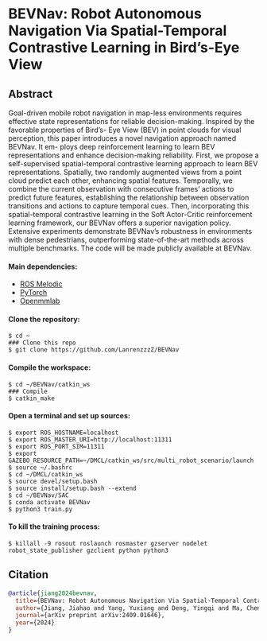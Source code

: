 # BEVNav: Robot Autonomous Navigation Via Spatial-Temporal Contrastive Learning in Bird’s-Eye View

## Abstract

Goal-driven mobile robot navigation in map-less environments requires effective state representations for reliable decision-making. Inspired by the favorable properties of Bird’s- Eye View (BEV) in point clouds for visual perception, this paper introduces a novel navigation approach named BEVNav. It em- ploys deep reinforcement learning to learn BEV representations and enhance decision-making reliability. First, we propose a self-supervised spatial-temporal contrastive learning approach to learn BEV representations. Spatially, two randomly augmented views from a point cloud predict each other, enhancing spatial features. Temporally, we combine the current observation with consecutive frames’ actions to predict future features, establishing the relationship between observation transitions and actions to capture temporal cues. Then, incorporating this spatial-temporal contrastive learning in the Soft Actor-Critic reinforcement learning framework, our BEVNav offers a superior navigation policy. Extensive experiments demonstrate BEVNav’s robustness in environments with dense pedestrians, outperforming state-of-the-art methods across multiple benchmarks. The code will be made publicly available at BEVNav.

#### Main dependencies: 

* [ROS Melodic](http://wiki.ros.org/melodic/Installation)
* [PyTorch](https://pytorch.org/get-started/locally/)
* [Openmmlab](https://openmmlab.com/)

#### Clone the repository:

```shell
$ cd ~
### Clone this repo
$ git clone https://github.com/LanrenzzzZ/BEVNav
```

#### Compile the workspace:

```shell
$ cd ~/BEVNav/catkin_ws
### Compile
$ catkin_make
```

#### Open a terminal and set up sources:

```shell
$ export ROS_HOSTNAME=localhost
$ export ROS_MASTER_URI=http://localhost:11311
$ export ROS_PORT_SIM=11311
$ export GAZEBO_RESOURCE_PATH=~/DMCL/catkin_ws/src/multi_robot_scenario/launch
$ source ~/.bashrc
$ cd ~/DMCL/catkin_ws
$ source devel/setup.bash
$ source install/setup.bash --extend
$ cd ~/BEVNav/SAC
$ conda activate BEVNav
$ python3 train.py
```

#### To kill the training process:

```shell
$ killall -9 rosout roslaunch rosmaster gzserver nodelet robot_state_publisher gzclient python python3
```

## Citation

```bibtex
@article{jiang2024bevnav,
  title={BEVNav: Robot Autonomous Navigation Via Spatial-Temporal Contrastive Learning in Bird's-Eye View},
  author={Jiang, Jiahao and Yang, Yuxiang and Deng, Yingqi and Ma, Chenlong and Zhang, Jing},
  journal={arXiv preprint arXiv:2409.01646},
  year={2024}
}
```
